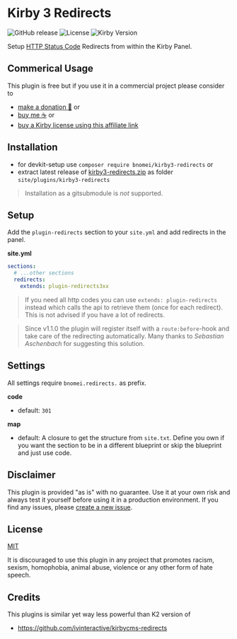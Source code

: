 # Kirby 3 Redirects

![GitHub release](https://img.shields.io/github/release/bnomei/kirby3-redirects.svg?maxAge=1800) ![License](https://img.shields.io/github/license/mashape/apistatus.svg) ![Kirby Version](https://img.shields.io/badge/Kirby-3%2B-black.svg)

Setup [HTTP Status Code](https://en.wikipedia.org/wiki/List_of_HTTP_status_codes#3xx_Redirection)  Redirects from within the Kirby Panel.

## Commerical Usage

This plugin is free but if you use it in a commercial project please consider to 
- [make a donation 🍻](https://www.paypal.me/bnomei/0.5) or
- [buy me ☕](https://buymeacoff.ee/bnomei) or
- [buy a Kirby license using this affiliate link](https://a.paddle.com/v2/click/1129/35731?link=1170)

## Installation

- for devkit-setup use `composer require bnomei/kirby3-redirects` or
- extract latest release of [kirby3-redirects.zip](https://github.com/bnomei/kirby3-redirects/releases/download/v1.1.8/kirby3-redirects.zip) as folder `site/plugins/kirby3-redirects`

> Installation as a gitsubmodule is *not* supported.

## Setup

Add the `plugin-redirects` section to your `site.yml` and add redirects in the panel.

**site.yml**
```yaml
sections:
  # ...other sections
  redirects:
    extends: plugin-redirects3xx
```

> If you need all http codes you can use `extends: plugin-redirects` instead which calls the api to retrieve them (once for each redirect). This is not advised if you have a lot of redirects.

> Since v1.1.0 the plugin will register itself with a `route:before`-hook and take care of the redirecting automatically. Many thanks to _Sebastian Aschenbach_ for suggesting this solution.

## Settings

All settings require `bnomei.redirects.` as prefix.

**code**
- default: `301`

**map**
- default: A closure to get the structure from `site.txt`. Define you own if you want the section to be in a different blueprint or skip the blueprint and just use code.


## Disclaimer

This plugin is provided "as is" with no guarantee. Use it at your own risk and always test it yourself before using it in a production environment. If you find any issues, please [create a new issue](https://github.com/bnomei/kirby3-redirects/issues/new).

## License

[MIT](https://opensource.org/licenses/MIT)

It is discouraged to use this plugin in any project that promotes racism, sexism, homophobia, animal abuse, violence or any other form of hate speech.

## Credits

This plugins is similar yet way less powerful than K2 version of

- https://github.com/ivinteractive/kirbycms-redirects
